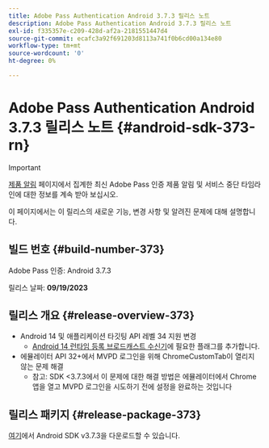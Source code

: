 ```yaml
---
title: Adobe Pass Authentication Android 3.7.3 릴리스 노트
description: Adobe Pass Authentication Android 3.7.3 릴리스 노트
exl-id: f335357e-c209-428d-af2a-2181551447d4
source-git-commit: ecafc3a92f691203d8113a741f0b6cd00a134e80
workflow-type: tm+mt
source-wordcount: '0'
ht-degree: 0%

---
```


# Adobe Pass Authentication Android 3.7.3 릴리스 노트 {#android-sdk-373-rn}

>[!IMPORTANT]
>
> [제품 알림](/help/authentication/product-announcements.md) 페이지에서 집계한 최신 Adobe Pass 인증 제품 알림 및 서비스 중단 타임라인에 대한 정보를 계속 받아 보십시오.

이 페이지에서는 이 릴리스의 새로운 기능, 변경 사항 및 알려진 문제에 대해 설명합니다.

## 빌드 번호 {#build-number-373}

Adobe Pass 인증: Android 3.7.3

릴리스 날짜: **09/19/2023**

## 릴리스 개요 {#release-overview-373}

* Android 14 및 애플리케이션 타깃팅 API 레벨 34 지원 변경
   * [Android 14 런타임 등록 브로드캐스트 수신기](https://developer.android.com/about/versions/14/behavior-changes-14#runtime-receivers-exported)에 필요한 플래그를 추가합니다.
* 에뮬레이터 API 32+에서 MVPD 로그인을 위해 ChromeCustomTab이 열리지 않는 문제 해결
   * 참고: SDK &lt;3.7.3에서 이 문제에 대한 해결 방법은 에뮬레이터에서 Chrome 앱을 열고 MVPD 로그인을 시도하기 전에 설정을 완료하는 것입니다

## 릴리스 패키지 {#release-package-373}

[여기](https://tve.zendesk.com/hc/en-us/articles/204963219-Android-Native-AccessEnabler-Library)에서 Android SDK v3.7.3을 다운로드할 수 있습니다.
